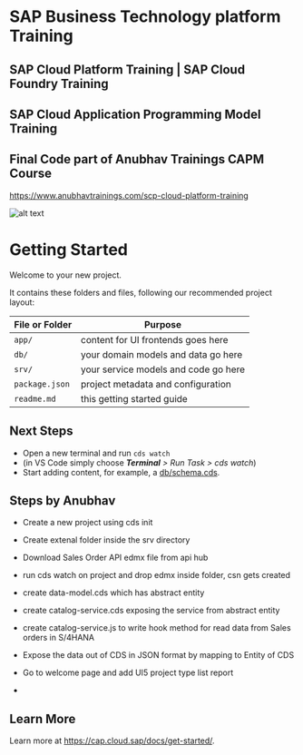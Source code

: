 # SAP Business Technology platform Training 
## SAP Cloud Platform Training | SAP Cloud Foundry Training
## SAP Cloud Application Programming Model Training
## Final Code part of Anubhav Trainings CAPM Course

https://www.anubhavtrainings.com/scp-cloud-platform-training

![alt text](https://static.wixstatic.com/media/74c3a1_630acacc73ec437fa3b34f61373a0d70~mv2.gif)


# Getting Started

Welcome to your new project.

It contains these folders and files, following our recommended project layout:

File or Folder | Purpose
---------|----------
`app/` | content for UI frontends goes here
`db/` | your domain models and data go here
`srv/` | your service models and code go here
`package.json` | project metadata and configuration
`readme.md` | this getting started guide


## Next Steps

- Open a new terminal and run `cds watch` 
- (in VS Code simply choose _**Terminal** > Run Task > cds watch_)
- Start adding content, for example, a [db/schema.cds](db/schema.cds).

## Steps by Anubhav

- Create a new project using cds init
- Create extenal folder inside the srv directory
- Download Sales Order API edmx file from api hub
- run cds watch on project and drop edmx inside folder, csn gets created
- create data-model.cds which has abstract entity
- create catalog-service.cds exposing the service from abstract entity
- create catalog-service.js to write hook method for read data from Sales orders in S/4HANA
- Expose the data out of CDS in JSON format by mapping to Entity of CDS

- Go to welcome page and add UI5 project type list report
- 

## Learn More

Learn more at https://cap.cloud.sap/docs/get-started/.
